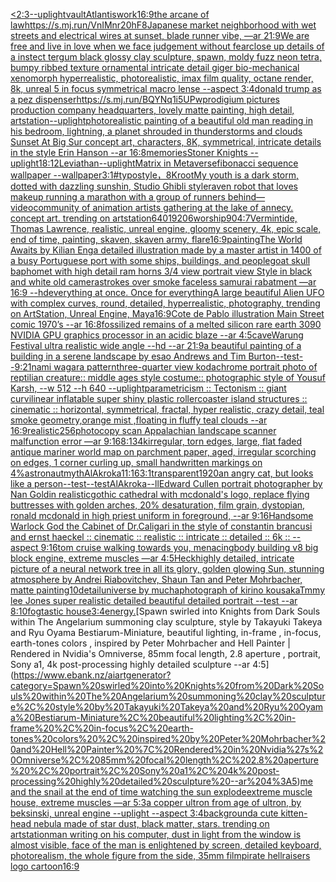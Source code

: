 [<2:3](https://www.ebank.nz/aiartgenerator?category=%3C2%3A3)[--uplight](https://www.ebank.nz/aiartgenerator?category=--uplight)[vault](https://www.ebank.nz/aiartgenerator?category=vault)[Atlantis](https://www.ebank.nz/aiartgenerator?category=Atlantis)[work](https://www.ebank.nz/aiartgenerator?category=work)[16:9](https://www.ebank.nz/aiartgenerator?category=16%3A9)[the arcane of law](https://www.ebank.nz/aiartgenerator?category=the%20arcane%20of%20law)[<https://s.mj.run/VnIMnr20hF8>](https://www.ebank.nz/aiartgenerator?category=%3Chttps%3A//s.mj.run/VnIMnr20hF8%3E)[Japanese market neighborhood with wet streets and electrical wires at sunset, blade runner vibe, —ar 21:9](https://www.ebank.nz/aiartgenerator?category=Japanese%20market%20neighborhood%20with%20wet%20streets%20and%20electrical%20wires%20at%20sunset%2C%20blade%20runner%20vibe%2C%20%E2%80%94ar%2021%3A9)[We are free and live in love when we face judgement without fear](https://www.ebank.nz/aiartgenerator?category=We%20are%20free%20and%20live%20in%20love%20when%20we%20face%20judgement%20without%20fear)[close up details of a instect tergum black glossy clay sculpture, spawn, moldy fuzz neon tetra, bumpy ribbed texture ornamental intricate detail giger bio-mechanical xenomorph hyperrealistic, photorealistic, imax film quality, octane render, 8k, unreal 5 in focus symmetrical macro lense --aspect 3:4](https://www.ebank.nz/aiartgenerator?category=close%20up%20details%20of%20a%20instect%20tergum%20black%20glossy%20clay%20sculpture%2C%20spawn%2C%20moldy%20fuzz%20neon%20tetra%2C%20bumpy%20ribbed%20texture%20ornamental%20intricate%20detail%20giger%20bio-mechanical%20xenomorph%20hyperrealistic%2C%20photorealistic%2C%20imax%20film%20quality%2C%20octane%20render%2C%208k%2C%20unreal%205%20in%20focus%20symmetrical%20macro%20lense%20--aspect%203%3A4)[donald trump as a pez dispenser](https://www.ebank.nz/aiartgenerator?category=donald%20trump%20as%20a%20pez%20dispenser)[<https://s.mj.run/BQYNq1i5UPw>](https://www.ebank.nz/aiartgenerator?category=%3Chttps%3A//s.mj.run/BQYNq1i5UPw%3E)[prodigium pictures production company headquarters, lovely matte painting, high detail, artstation](https://www.ebank.nz/aiartgenerator?category=prodigium%20pictures%20production%20company%20headquarters%2C%20lovely%20matte%20painting%2C%20high%20detail%2C%20artstation)[--uplight](https://www.ebank.nz/aiartgenerator?category=--uplight)[photorealistic painting of a beautiful old man reading in his bedroom,  lightning, a planet shrouded in thunderstorms and clouds Sunset At Big Sur concept art, characters, 8K, symmetrical, intricate details in the style Erin Hanson --ar 16:8](https://www.ebank.nz/aiartgenerator?category=photorealistic%20painting%20of%20a%20beautiful%20old%20man%20reading%20in%20his%20bedroom%2C%20%20lightning%2C%20a%20planet%20shrouded%20in%20thunderstorms%20and%20clouds%20Sunset%20At%20Big%20Sur%20concept%20art%2C%20characters%2C%208K%2C%20symmetrical%2C%20intricate%20details%20in%20the%20style%20Erin%20Hanson%20--ar%2016%3A8)[memories](https://www.ebank.nz/aiartgenerator?category=memories)[Stoner Knights --uplight](https://www.ebank.nz/aiartgenerator?category=Stoner%20Knights%20--uplight)[18:12](https://www.ebank.nz/aiartgenerator?category=18%3A12)[Leviathan](https://www.ebank.nz/aiartgenerator?category=Leviathan)[--uplight](https://www.ebank.nz/aiartgenerator?category=--uplight)[Matrix in Metaverse](https://www.ebank.nz/aiartgenerator?category=Matrix%20in%20Metaverse)[fibonacci sequence wallpaper --wallpaper](https://www.ebank.nz/aiartgenerator?category=fibonacci%20sequence%20wallpaper%20--wallpaper)[3:1](https://www.ebank.nz/aiartgenerator?category=3%3A1)[#typo](https://www.ebank.nz/aiartgenerator?category=%23typo)[style，8K](https://www.ebank.nz/aiartgenerator?category=style%EF%BC%8C8K)[root](https://www.ebank.nz/aiartgenerator?category=root)[My youth is a dark storm, dotted with dazzling sunshin, Studio Ghibli style](https://www.ebank.nz/aiartgenerator?category=My%20youth%20is%20a%20dark%20storm%2C%20dotted%20with%20dazzling%20sunshin%2C%20Studio%20Ghibli%20style)[raven robot that loves makeup running a marathon with a group of runners behind](https://www.ebank.nz/aiartgenerator?category=raven%20robot%20that%20loves%20makeup%20running%20a%20marathon%20with%20a%20group%20of%20runners%20behind)[—video](https://www.ebank.nz/aiartgenerator?category=%E2%80%94video)[community of animation artists gathering at the lake of annecy. concept art. trending on artstation](https://www.ebank.nz/aiartgenerator?category=community%20of%20animation%20artists%20gathering%20at%20the%20lake%20of%20annecy.%20concept%20art.%20trending%20on%20artstation)[640](https://www.ebank.nz/aiartgenerator?category=640)[1920](https://www.ebank.nz/aiartgenerator?category=1920)[6](https://www.ebank.nz/aiartgenerator?category=6)[worship](https://www.ebank.nz/aiartgenerator?category=worship)[90](https://www.ebank.nz/aiartgenerator?category=90)[4:7](https://www.ebank.nz/aiartgenerator?category=4%3A7)[Vermintide,  Thomas Lawrence, realistic, unreal engine, gloomy scenery, 4k, epic scale, end of time, painting, skaven, skaven army, flare](https://www.ebank.nz/aiartgenerator?category=Vermintide%2C%20%20Thomas%20Lawrence%2C%20realistic%2C%20unreal%20engine%2C%20gloomy%20scenery%2C%204k%2C%20epic%20scale%2C%20end%20of%20time%2C%20painting%2C%20skaven%2C%20skaven%20army%2C%20flare)[16:9](https://www.ebank.nz/aiartgenerator?category=16%3A9)[painting](https://www.ebank.nz/aiartgenerator?category=painting)[The World Awaits by Kilian Eng](https://www.ebank.nz/aiartgenerator?category=The%20World%20Awaits%20by%20Kilian%20Eng)[a detailed illustration made by a master artist in 1400 of a busy Portuguese port with some ships, buildings, and people](https://www.ebank.nz/aiartgenerator?category=a%20detailed%20illustration%20made%20by%20a%20master%20artist%20in%201400%20of%20a%20busy%20Portuguese%20port%20with%20some%20ships%2C%20buildings%2C%20and%20people)[goat skull baphomet with high detail ram horns 3/4 view portrait view Style in black and white old camera](https://www.ebank.nz/aiartgenerator?category=goat%20skull%20baphomet%20with%20high%20detail%20ram%20horns%203/4%20view%20portrait%20view%20Style%20in%20black%20and%20white%20old%20camera)[strokes over smoke faceless samurai rabatment —ar 16:9 --hd](https://www.ebank.nz/aiartgenerator?category=strokes%20over%20smoke%20faceless%20samurai%20rabatment%20%E2%80%94ar%2016%3A9%20--hd)[everything at once. Once for everything](https://www.ebank.nz/aiartgenerator?category=everything%20at%20once.%20Once%20for%20everything)[A large beautiful Alien UFO with complex curves, round, detailed, hyperrealistic, photography, trending on ArtStation, Unreal Engine, Maya](https://www.ebank.nz/aiartgenerator?category=A%20large%20beautiful%20Alien%20UFO%20with%20complex%20curves%2C%20round%2C%20detailed%2C%20hyperrealistic%2C%20photography%2C%20trending%20on%20ArtStation%2C%20Unreal%20Engine%2C%20Maya)[16:9](https://www.ebank.nz/aiartgenerator?category=16%3A9)[Cote de Pablo illustration Main Street comic 1970’s --ar 16:8](https://www.ebank.nz/aiartgenerator?category=Cote%20de%20Pablo%20illustration%20Main%20Street%20comic%201970%E2%80%99s%20--ar%2016%3A8)[fossilized remains of a melted silicon rare earth 3090 NVIDIA GPU graphics processor in an acidic blaze --ar 4:5](https://www.ebank.nz/aiartgenerator?category=fossilized%20remains%20of%20a%20melted%20silicon%20rare%20earth%203090%20NVIDIA%20GPU%20graphics%20processor%20in%20an%20acidic%20blaze%20--ar%204%3A5)[cave](https://www.ebank.nz/aiartgenerator?category=cave)[Warung Festival ultra realistic wide angle --hd --ar 21:9](https://www.ebank.nz/aiartgenerator?category=Warung%20Festival%20ultra%20realistic%20wide%20angle%20--hd%20--ar%2021%3A9)[a beautiful painting of a building in a serene landscape by esao Andrews and Tim Burton](https://www.ebank.nz/aiartgenerator?category=a%20beautiful%20painting%20of%20a%20building%20in%20a%20serene%20landscape%20by%20esao%20Andrews%20and%20Tim%20Burton)[--test](https://www.ebank.nz/aiartgenerator?category=--test)[--](https://www.ebank.nz/aiartgenerator?category=--)[9:21](https://www.ebank.nz/aiartgenerator?category=9%3A21)[nami wagara pattern](https://www.ebank.nz/aiartgenerator?category=nami%20wagara%20pattern)[three-quarter view kodachrome portrait photo of reptilian creature:: middle ages style costume:: photographic style of Yousuf Karsh, --w 512 --h 640 --uplight](https://www.ebank.nz/aiartgenerator?category=three-quarter%20view%20kodachrome%20portrait%20photo%20of%20reptilian%20creature%3A%3A%20middle%20ages%20style%20costume%3A%3A%20photographic%20style%20of%20Yousuf%20Karsh%2C%20--w%20512%20--h%20640%20--uplight)[parametricism :: Tectonism :: giant curvilinear inflatable super shiny plastic rollercoaster  island structures   :: cinematic :: horizontal, symmetrical, fractal, hyper realistic, crazy detail, teal smoke geometry,orange mist ,floating in fluffy teal clouds --ar 16:9](https://www.ebank.nz/aiartgenerator?category=parametricism%20%3A%3A%20Tectonism%20%3A%3A%20giant%20curvilinear%20inflatable%20super%20shiny%20plastic%20rollercoaster%20%20island%20structures%20%20%20%3A%3A%20cinematic%20%3A%3A%20horizontal%2C%20symmetrical%2C%20fractal%2C%20hyper%20realistic%2C%20crazy%20detail%2C%20teal%20smoke%20geometry%2Corange%20mist%20%2Cfloating%20in%20fluffy%20teal%20clouds%20--ar%2016%3A9)[realistic](https://www.ebank.nz/aiartgenerator?category=realistic)[256](https://www.ebank.nz/aiartgenerator?category=256)[photocopy scan Appalachian landscape scanner malfunction error —ar 9:16](https://www.ebank.nz/aiartgenerator?category=photocopy%20scan%20Appalachian%20landscape%20scanner%20malfunction%20error%20%E2%80%94ar%209%3A16)[8:13](https://www.ebank.nz/aiartgenerator?category=8%3A13)[4k](https://www.ebank.nz/aiartgenerator?category=4k)[irregular, torn edges, large, flat faded antique  mariner  world map on parchment paper, aged, irregular scorching on edges, 1 corner curling up, small handwritten markings on 4%](https://www.ebank.nz/aiartgenerator?category=irregular%2C%20torn%20edges%2C%20large%2C%20flat%20faded%20antique%20%20mariner%20%20world%20map%20on%20parchment%20paper%2C%20aged%2C%20irregular%20scorching%20on%20edges%2C%201%20corner%20curling%20up%2C%20small%20handwritten%20markings%20on%204%25)[astronaut](https://www.ebank.nz/aiartgenerator?category=astronaut)[myth](https://www.ebank.nz/aiartgenerator?category=myth)[AlAkroka](https://www.ebank.nz/aiartgenerator?category=AlAkroka)[11:16](https://www.ebank.nz/aiartgenerator?category=11%3A16)[3:1](https://www.ebank.nz/aiartgenerator?category=3%3A1)[transparent](https://www.ebank.nz/aiartgenerator?category=transparent)[1920](https://www.ebank.nz/aiartgenerator?category=1920)[an angry cat, but looks like a person](https://www.ebank.nz/aiartgenerator?category=an%20angry%20cat%2C%20but%20looks%20like%20a%20person)[--test](https://www.ebank.nz/aiartgenerator?category=--test)[--test](https://www.ebank.nz/aiartgenerator?category=--test)[AlAkroka](https://www.ebank.nz/aiartgenerator?category=AlAkroka)[--ll](https://www.ebank.nz/aiartgenerator?category=--ll)[Edward Cullen portrait photographer by Nan Goldin realistic](https://www.ebank.nz/aiartgenerator?category=Edward%20Cullen%20portrait%20photographer%20by%20Nan%20Goldin%20realistic)[gothic cathedral with mcdonald's logo, replace flying buttresses with golden arches, 20% desaturation, film grain, dystopian, ronald mcdonald in high priest uniform in foreground, --ar 9:16](https://www.ebank.nz/aiartgenerator?category=gothic%20cathedral%20with%20mcdonald%27s%20logo%2C%20replace%20flying%20buttresses%20with%20golden%20arches%2C%2020%25%20desaturation%2C%20film%20grain%2C%20dystopian%2C%20ronald%20mcdonald%20in%20high%20priest%20uniform%20in%20foreground%2C%20--ar%209%3A16)[Handsome Warlock God the Cabinet of Dr.Caligari  in the style of constantin brancusi and ernst haeckel :: cinematic :: realistic :: intricate :: detailed :: 6k :: --aspect 9:16](https://www.ebank.nz/aiartgenerator?category=Handsome%20Warlock%20God%20the%20Cabinet%20of%20Dr.Caligari%20%20in%20the%20style%20of%20constantin%20brancusi%20and%20ernst%20haeckel%20%3A%3A%20cinematic%20%3A%3A%20realistic%20%3A%3A%20intricate%20%3A%3A%20detailed%20%3A%3A%206k%20%3A%3A%20--aspect%209%3A16)[tom cruise walking towards you, menacing](https://www.ebank.nz/aiartgenerator?category=tom%20cruise%20walking%20towards%20you%2C%20menacing)[body building v8 big block engine, extreme muscles —ar 4:5](https://www.ebank.nz/aiartgenerator?category=body%20building%20v8%20big%20block%20engine%2C%20extreme%20muscles%20%E2%80%94ar%204%3A5)[Heck](https://www.ebank.nz/aiartgenerator?category=Heck)[highly detailed, intricate picture of a neural network tree in all its glory, golden glowing Sun, stunning atmosphere by Andrei Riabovitchev, Shaun Tan and Peter Mohrbacher, matte painting](https://www.ebank.nz/aiartgenerator?category=highly%20detailed%2C%20intricate%20picture%20of%20a%20neural%20network%20tree%20in%20all%20its%20glory%2C%20golden%20glowing%20Sun%2C%20stunning%20atmosphere%20by%20Andrei%20Riabovitchev%2C%20Shaun%20Tan%20and%20Peter%20Mohrbacher%2C%20matte%20painting)[10](https://www.ebank.nz/aiartgenerator?category=10)[detail](https://www.ebank.nz/aiartgenerator?category=detail)[universe by mucha](https://www.ebank.nz/aiartgenerator?category=universe%20by%20mucha)[photograph of kirino kousaka](https://www.ebank.nz/aiartgenerator?category=photograph%20of%20kirino%20kousaka)[Tmmy lee Jones super realistic detailed beautiful detailed portrait --test --ar 8:10](https://www.ebank.nz/aiartgenerator?category=Tmmy%20lee%20Jones%20super%20realistic%20detailed%20beautiful%20detailed%20portrait%20--test%20--ar%208%3A10)[fogtastic house](https://www.ebank.nz/aiartgenerator?category=fogtastic%20house)[3:4](https://www.ebank.nz/aiartgenerator?category=3%3A4)[energy.](https://www.ebank.nz/aiartgenerator?category=energy.)[Spawn swirled into Knights from Dark Souls within The Angelarium summoning clay sculpture, style by Takayuki Takeya and Ryu Oyama Bestiarum-Miniature, beautiful lighting, in-frame , in-focus, earth-tones colors , inspired by Peter Mohrbacher and Hell Painter | Rendered in Nvidia's Omniverse, 85mm focal length, 2.8 aperture , portrait, Sony a1, 4k post-processing highly detailed sculpture --ar 4:5](https://www.ebank.nz/aiartgenerator?category=Spawn%20swirled%20into%20Knights%20from%20Dark%20Souls%20within%20The%20Angelarium%20summoning%20clay%20sculpture%2C%20style%20by%20Takayuki%20Takeya%20and%20Ryu%20Oyama%20Bestiarum-Miniature%2C%20beautiful%20lighting%2C%20in-frame%20%2C%20in-focus%2C%20earth-tones%20colors%20%2C%20inspired%20by%20Peter%20Mohrbacher%20and%20Hell%20Painter%20%7C%20Rendered%20in%20Nvidia%27s%20Omniverse%2C%2085mm%20focal%20length%2C%202.8%20aperture%20%2C%20portrait%2C%20Sony%20a1%2C%204k%20post-processing%20highly%20detailed%20sculpture%20--ar%204%3A5)[me and the snail at the end of time watching the sun explode](https://www.ebank.nz/aiartgenerator?category=me%20and%20the%20snail%20at%20the%20end%20of%20time%20watching%20the%20sun%20explode)[extreme muscle house, extreme muscles —ar 5:3](https://www.ebank.nz/aiartgenerator?category=extreme%20muscle%20house%2C%20extreme%20muscles%20%E2%80%94ar%205%3A3)[a copper ultron from age of ultron, by beksinski, unreal engine --uplight --aspect 3:4](https://www.ebank.nz/aiartgenerator?category=a%20copper%20ultron%20from%20age%20of%20ultron%2C%20by%20beksinski%2C%20unreal%20engine%20--uplight%20--aspect%203%3A4)[background](https://www.ebank.nz/aiartgenerator?category=background)[a cute kitten-head nebula made of star dust, black matter, stars. trending on artstation](https://www.ebank.nz/aiartgenerator?category=a%20cute%20kitten-head%20nebula%20made%20of%20star%20dust%2C%20black%20matter%2C%20stars.%20trending%20on%20artstation)[man writing on his computer, dust in light from the window is almost visible, face of the man is enlightened by screen, detailed keyboard, photorealism, the whole figure from the side, 35mm film](https://www.ebank.nz/aiartgenerator?category=man%20writing%20on%20his%20computer%2C%20dust%20in%20light%20from%20the%20window%20is%20almost%20visible%2C%20face%20of%20the%20man%20is%20enlightened%20by%20screen%2C%20detailed%20keyboard%2C%20photorealism%2C%20the%20whole%20figure%20from%20the%20side%2C%2035mm%20film)[pirate hellraisers logo cartoon](https://www.ebank.nz/aiartgenerator?category=pirate%20hellraisers%20logo%20cartoon)[16:9](https://www.ebank.nz/aiartgenerator?category=16%3A9)